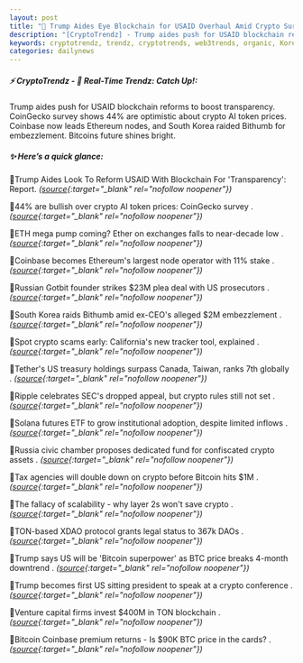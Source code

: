 ```yaml
---
layout: post
title: "🌅 Trump Aides Eye Blockchain for USAID Overhaul Amid Crypto Surge"
description: "[CryptoTrendz] - Trump aides push for USAID blockchain reforms to boost transparency. CoinGecko survey shows 44% are optimistic about crypto AI token prices. Coinbase now leads Ethereum nodes, and South Korea raided Bithumb for embezzlement. Bitcoins future shines bright."
keywords: cryptotrendz, trendz, cryptotrends, web3trends, organic, Korea, crypto, AI, BTC, Bitcoin, assets, token
categories: dailynews
---
```


##### ⚡ CryptoTrendz - 📌 *Real-Time Trendz: Catch Up!:*

Trump aides push for USAID blockchain reforms to boost transparency. CoinGecko survey shows 44% are optimistic about crypto AI token prices. Coinbase now leads Ethereum nodes, and South Korea raided Bithumb for embezzlement. Bitcoins future shines bright.

##### ✨ *Here’s a quick glance:*


🔹Trump Aides Look To Reform USAID With Blockchain For 'Transparency': Report. *([source](https://s.avyag.com/kjxq){:target="_blank" rel="nofollow noopener"})*

🔹44% are bullish over crypto AI token prices: CoinGecko survey . *([source](https://s.avyag.com/gguf){:target="_blank" rel="nofollow noopener"})*

🔹ETH mega pump coming? Ether on exchanges falls to near-decade low . *([source](https://s.avyag.com/jbgl){:target="_blank" rel="nofollow noopener"})*

🔹Coinbase becomes Ethereum's largest node operator with 11% stake . *([source](https://s.avyag.com/ytvp){:target="_blank" rel="nofollow noopener"})*

🔹Russian Gotbit founder strikes $23M plea deal with US prosecutors . *([source](https://s.avyag.com/ikb3){:target="_blank" rel="nofollow noopener"})*

🔹South Korea raids Bithumb amid ex-CEO's alleged $2M embezzlement . *([source](https://s.avyag.com/3iaq){:target="_blank" rel="nofollow noopener"})*

🔹Spot crypto scams early: California's new tracker tool, explained . *([source](https://s.avyag.com/jnxk){:target="_blank" rel="nofollow noopener"})*

🔹Tether's US treasury holdings surpass Canada, Taiwan, ranks 7th globally . *([source](https://s.avyag.com/luw4){:target="_blank" rel="nofollow noopener"})*

🔹Ripple celebrates SEC's dropped appeal, but crypto rules still not set . *([source](https://s.avyag.com/ctrp){:target="_blank" rel="nofollow noopener"})*

🔹Solana futures ETF to grow institutional adoption, despite limited inflows . *([source](https://s.avyag.com/8it3){:target="_blank" rel="nofollow noopener"})*

🔹Russia civic chamber proposes dedicated fund for confiscated crypto assets . *([source](https://s.avyag.com/f05i){:target="_blank" rel="nofollow noopener"})*

🔹Tax agencies will double down on crypto before Bitcoin hits $1M . *([source](https://s.avyag.com/4t4b){:target="_blank" rel="nofollow noopener"})*

🔹The fallacy of scalability - why layer 2s won't save crypto . *([source](https://s.avyag.com/6dd9){:target="_blank" rel="nofollow noopener"})*

🔹TON-based XDAO protocol grants legal status to 367k DAOs . *([source](https://s.avyag.com/kiku){:target="_blank" rel="nofollow noopener"})*

🔹Trump says US will be 'Bitcoin superpower' as BTC price breaks 4-month downtrend . *([source](https://s.avyag.com/8j8l){:target="_blank" rel="nofollow noopener"})*

🔹Trump becomes first US sitting president to speak at a crypto conference . *([source](https://s.avyag.com/tt1g){:target="_blank" rel="nofollow noopener"})*

🔹Venture capital firms invest $400M in TON blockchain . *([source](https://s.avyag.com/y5g8){:target="_blank" rel="nofollow noopener"})*

🔹Bitcoin Coinbase premium returns - Is $90K BTC price in the cards? . *([source](https://s.avyag.com/z0u6){:target="_blank" rel="nofollow noopener"})*
